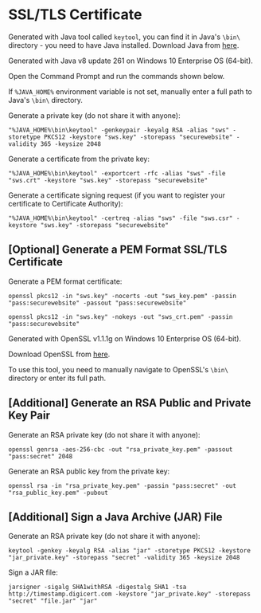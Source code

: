 # SSL/TLS Certificate

Generated with Java tool called `keytool`, you can find it in Java's `\bin\` directory - you need to have Java installed. Download Java from [here](https://www.java.com/en/download/).

Generated with Java v8 update 261 on Windows 10 Enterprise OS (64-bit).

Open the Command Prompt and run the commands shown below.

If `%JAVA_HOME%` environment variable is not set, manually enter a full path to Java's `\bin\` directory.

Generate a private key (do not share it with anyone):

```fundamental
"%JAVA_HOME%\bin\keytool" -genkeypair -keyalg RSA -alias "sws" -storetype PKCS12 -keystore "sws.key" -storepass "securewebsite" -validity 365 -keysize 2048
```

Generate a certificate from the private key:

```fundamental
"%JAVA_HOME%\bin\keytool" -exportcert -rfc -alias "sws" -file "sws.crt" -keystore "sws.key" -storepass "securewebsite"
```

Generate a certificate signing request (if you want to register your certificate to Certificate Authority):

```fundamental
"%JAVA_HOME%\bin\keytool" -certreq -alias "sws" -file "sws.csr" -keystore "sws.key" -storepass "securewebsite"
```

## [Optional] Generate a PEM Format SSL/TLS Certificate

Generate a PEM format certificate:

```fundamental
openssl pkcs12 -in "sws.key" -nocerts -out "sws_key.pem" -passin "pass:securewebsite" -passout "pass:securewebsite"

openssl pkcs12 -in "sws.key" -nokeys -out "sws_crt.pem" -passin "pass:securewebsite"
```

Generated with OpenSSL v1.1.1g on Windows 10 Enterprise OS (64-bit).

Download OpenSSL from [here](https://slproweb.com/products/Win32OpenSSL.html).

To use this tool, you need to manually navigate to OpenSSL's `\bin\` directory or enter its full path.

## [Additional] Generate an RSA Public and Private Key Pair

Generate an RSA private key (do not share it with anyone):

```fundamental
openssl genrsa -aes-256-cbc -out "rsa_private_key.pem" -passout "pass:secret" 2048
```

Generate an RSA public key from the private key:

```fundamental
openssl rsa -in "rsa_private_key.pem" -passin "pass:secret" -out "rsa_public_key.pem" -pubout
```

## [Additional] Sign a Java Archive (JAR) File

Generate an RSA private key (do not share it with anyone):

```fundamental
keytool -genkey -keyalg RSA -alias "jar" -storetype PKCS12 -keystore "jar_private.key" -storepass "secret" -validity 365 -keysize 2048
```

Sign a JAR file:

```fundamental
jarsigner -sigalg SHA1withRSA -digestalg SHA1 -tsa http://timestamp.digicert.com -keystore "jar_private.key" -storepass "secret" "file.jar" "jar"
```
